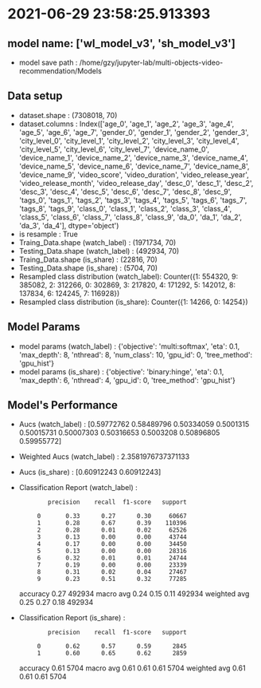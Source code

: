 # 2021-06-29 23:58:25.913393

## model name: ['wl_model_v3', 'sh_model_v3']
- model save path : /home/gzy/jupyter-lab/multi-objects-video-recommendation/Models

## Data setup
- dataset.shape : (7308018, 70)
- dataset.columns : Index(['age_0', 'age_1', 'age_2', 'age_3', 'age_4', 'age_5', 'age_6', 'age_7',
       'gender_0', 'gender_1', 'gender_2', 'gender_3', 'city_level_0',
       'city_level_1', 'city_level_2', 'city_level_3', 'city_level_4',
       'city_level_5', 'city_level_6', 'city_level_7', 'device_name_0',
       'device_name_1', 'device_name_2', 'device_name_3', 'device_name_4',
       'device_name_5', 'device_name_6', 'device_name_7', 'device_name_8',
       'device_name_9', 'video_score', 'video_duration', 'video_release_year',
       'video_release_month', 'video_release_day', 'desc_0', 'desc_1',
       'desc_2', 'desc_3', 'desc_4', 'desc_5', 'desc_6', 'desc_7', 'desc_8',
       'desc_9', 'tags_0', 'tags_1', 'tags_2', 'tags_3', 'tags_4', 'tags_5',
       'tags_6', 'tags_7', 'tags_8', 'tags_9', 'class_0', 'class_1', 'class_2',
       'class_3', 'class_4', 'class_5', 'class_6', 'class_7', 'class_8',
       'class_9', 'da_0', 'da_1', 'da_2', 'da_3', 'da_4'],
      dtype='object')
- is resample : True
- Traing_Data.shape (watch_label)  : (1971734, 70)
- Testing_Data.shape (watch_label) : (492934, 70)
- Traing_Data.shape (is_share)  : (22816, 70)
- Testing_Data.shape (is_share) : (5704, 70)
- Resampled class distribution (watch_label): 
Counter({1: 554320, 9: 385082, 2: 312266, 0: 302869, 3: 217820, 4: 171292, 5: 142012, 8: 137834, 6: 124245, 7: 116928})
- Resampled class distribution (is_share): 
Counter({1: 14266, 0: 14254})

## Model Params
- model params (watch_label) : 
{'objective': 'multi:softmax', 'eta': 0.1, 'max_depth': 8, 'nthread': 8, 'num_class': 10, 'gpu_id': 0, 'tree_method': 'gpu_hist'}
- model params (is_share) : 
{'objective': 'binary:hinge', 'eta': 0.1, 'max_depth': 6, 'nthread': 4, 'gpu_id': 0, 'tree_method': 'gpu_hist'}

## Model's Performance
- Aucs (watch_label) : [0.59772762 0.58489796 0.50334059 0.5001315  0.50015731 0.50007303
 0.50316653 0.5003208  0.50896805 0.59955772]
- Weighted Aucs (watch_label) : 2.3581976737371133
- Aucs (is_share) : [0.60912243 0.60912243]
- Classification Report (watch_label) : 

              precision    recall  f1-score   support

           0       0.33      0.27      0.30     60667
           1       0.28      0.67      0.39    110396
           2       0.28      0.01      0.02     62526
           3       0.13      0.00      0.00     43744
           4       0.17      0.00      0.00     34450
           5       0.13      0.00      0.00     28316
           6       0.32      0.01      0.01     24744
           7       0.19      0.00      0.00     23339
           8       0.31      0.02      0.04     27467
           9       0.23      0.51      0.32     77285

    accuracy                           0.27    492934
   macro avg       0.24      0.15      0.11    492934
weighted avg       0.25      0.27      0.18    492934

- Classification Report (is_share) : 

              precision    recall  f1-score   support

           0       0.62      0.57      0.59      2845
           1       0.60      0.65      0.62      2859

    accuracy                           0.61      5704
   macro avg       0.61      0.61      0.61      5704
weighted avg       0.61      0.61      0.61      5704

